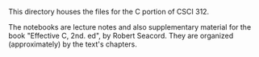 This directory houses the files for the C portion of CSCI 312.

The notebooks are lecture notes and also supplementary material for the book "Effective C, 2nd. ed", by Robert Seacord.  They are organized (approximately) by the text's chapters.